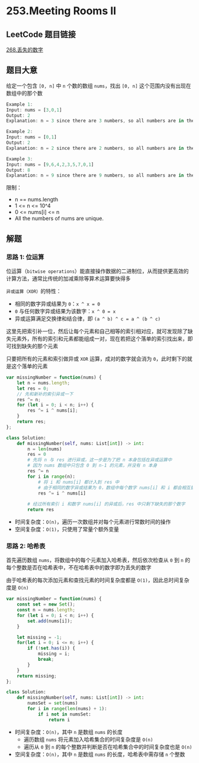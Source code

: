 # 253.Meeting Rooms II

## LeetCode 题目链接

[268.丢失的数字](https://leetcode.cn/problems/missing-number/)

## 题目大意

给定一个包含 `[0, n]` 中 `n` 个数的数组 `nums`，找出 `[0, n]` 这个范围内没有出现在数组中的那个数

```js
Example 1:
Input: nums = [3,0,1]
Output: 2
Explanation: n = 3 since there are 3 numbers, so all numbers are in the range [0,3]. 2 is the missing number in the range since it does not appear in nums.

Example 2:
Input: nums = [0,1]
Output: 2
Explanation: n = 2 since there are 2 numbers, so all numbers are in the range [0,2]. 2 is the missing number in the range since it does not appear in nums.

Example 3:
Input: nums = [9,6,4,2,3,5,7,0,1]
Output: 8
Explanation: n = 9 since there are 9 numbers, so all numbers are in the range [0,9]. 8 is the missing number in the range since it does not appear in nums.
```

限制：
- n == nums.length
- 1 <= n <= 10^4
- 0 <= nums[i] <= n
- All the numbers of nums are unique.

## 解题

### 思路 1: 位运算

位运算（`bitwise operations`）能直接操作数据的二进制位，从而提供更高效的计算方法，通常比传统的加减乘除等算术运算要快得多

`异或运算（XOR）`的特性：
- 相同的数字异或结果为 `0`：`x ^ x = 0`
- `0` 与任何数字异或结果为该数字：`x ^ 0 = x`
- 异或运算满足交换律和结合律，即 `(a ^ b) ^ c = a ^ (b ^ c)`

这里先把索引补一位，然后让每个元素和自己相等的索引相对应，就可发现除了缺失元素外，所有的索引和元素都能组成一对，现在若把这个落单的索引找出来，即可找到缺失的那个元素

只要把所有的元素和索引做异或 `XOR` 运算，成对的数字就会消为 `0`，此时剩下的就是这个落单的元素

```js
var missingNumber = function(nums) {
    let n = nums.length;
    let res = 0;
    // 先和新补的索引异或一下
    res ^= n;
    for (let i = 0; i < n; i++) {
        res ^= i ^ nums[i];
    }
    return res;
};
```
```python
class Solution:
    def missingNumber(self, nums: List[int]) -> int:
        n = len(nums)
        res = 0
        # 先将 n 与 res 进行异或，这一步是为了把 n 本身包括在异或运算中
        # 因为 nums 数组中只包含 0 到 n-1 的元素，并没有 n 本身
        res ^= n
        for i in range(n):
            # 将 i 和 nums[i] 都计入到 res 中
            # 由于相同的数字异或结果为 0，数组中每个数字 nums[i] 和 i 都会相互抵消
            res ^= i ^ nums[i]
        
        # 经过所有索引 i 和数字 nums[i] 的异或后，res 中只剩下缺失的那个数字
        return res
```

- 时间复杂度：`O(n)`，遍历一次数组并对每个元素进行常数时间的操作
- 空间复杂度：`O(1)`，只使用了常量个额外变量

### 思路 2: 哈希表

首先遍历数组 `nums`，将数组中的每个元素加入哈希表，然后依次检查从 `0` 到 `n` 的每个整数是否在哈希表中，不在哈希表中的数字即为丢失的数字

由于哈希表的每次添加元素和查找元素的时间复杂度都是 `O(1)`，因此总时间复杂度是 `O(n)`

```js
var missingNumber = function(nums) {
    const set = new Set();
    const n = nums.length;
    for (let i = 0; i < n; i++) {
        set.add(nums[i]);
    }

    let missing = -1;
    for(let i = 0; i <= n; i++) {
        if (!set.has(i)) {
            missing = i;
            break;
        }
    }
    return missing;
};
```
```python
class Solution:
    def missingNumber(self, nums: List[int]) -> int:
        numsSet = set(nums)
        for i in range(len(nums) + 1):
            if i not in numsSet:
                return i
```

- 时间复杂度：`O(n)`，其中 `n` 是数组 `nums` 的长度
  - 遍历数组 `nums` 将元素加入哈希集合的时间复杂度是 `O(n)`
  - 遍历从 `0` 到 `n` 的每个整数并判断是否在哈希集合中的时间复杂度也是 `O(n)`
- 空间复杂度：`O(n)`，其中 `n` 是数组 `nums` 的长度，哈希表中需存储 `n` 个整数